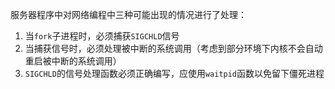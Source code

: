 服务器程序中对网络编程中三种可能出现的情况进行了处理：
1. 当`fork`子进程时，必须捕获`SIGCHLD`信号
2. 当捕获信号时，必须处理被中断的系统调用（考虑到部分环境下内核不会自动重启被中断的系统调用）
3. `SIGCHLD`的信号处理函数必须正确编写，应使用`waitpid`函数以免留下僵死进程